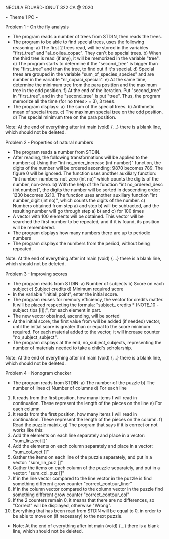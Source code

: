 NECULA EDUARD-IONUT 322 CA @ 2020

~ Theme 1 PC ~

Problem 1 - On the fly analysis

* The program reads a number of trees from STDIN, then reads the trees.
* The program to be able to find special trees, uses the following
reasoning:
a) The first 2 trees read, will be stored in the variables "first_tree" and
"al_doilea_copac". They can't be special trees.
b) When the third tree is read (if any), it will be memorized
in the variable "tree".
c) The program starts to determine if the "second_tree" is bigger
than the "first_tree" and than the tree, to find out if it's special.
d) Special trees are grouped in the variable "sum_of_species_species" and are
number in the variable "nr_copaci_speciali".
e) At the same time, determine the minimum tree from the para position and
the maximum tree in the odd position.
f) At the end of the iteration. Put "second_tree" in "first_tree",
and in the "second_tree" is put "tree". Thus, the program
memorize all the time (for no trees> = 3), 3 trees.
* The program displays:
a) The sum of the special trees.
b) Arithmetic mean of special trees.
c) The maximum special tree on the odd position.
d) The special minimum tree on the para position.

Note: At the end of everything after int main (void) {...} there is a blank line,
which should not be deleted.



Problem 2 - Properties of natural numbers

* The program reads a number from STDIN.
* After reading, the following transformations will be applied to the number:
a) Using the "int no_order_increase (int number)" function, the digits
of the number will be ordered ascending: 9870 becomes 789. The figure 0 will
be ignored. The function uses another auxiliary function:
"int number_numbers_not_zero (int no)" which counts the digits of the number,
non-zero.
b) With the help of the function "int no_ordered_desc (int number)", the digits
the number will be sorted in descending order: 1230 becomes 3210.
The function uses another auxiliary function
"int number_digit (int no)", which counts the digits of the number.
c) Numbers obtained from step a) and step b) will be subtracted, and
the resulting number will go through step a) b) and c) for 100 times
* A vector with 100 elements will be obtained. This vector will be searched
the first number to be repeated, and if it is found, its position will
be remembered.
* The program displays how many numbers there are up to periodic numbers
* The program displays the numbers from the period, without being repeated.

Note: At the end of everything after int main (void) {...} there is a blank line,
which should not be deleted.



Problem 3 - Improving scores

* The program reads from STDIN:
a) Number of subjects
b) Score on each subject
c) Subject credits
d) Minimum required score
* In the variable "initial_point", enter the initial score.
* The program reuses for memory efficiency, the vector for credits
matter. It will be placed respecting the formula:
"subject_ credits * (NOTE_10 - subject_tips [i]);", for each
element in part.
* The new vector obtained, ascending, will be sorted
* At the initial score, the first value from will be added (if needed)
vector, until the initial score is greater than or equal to the score
minimum required. For each material added to the vector, it will increase
counter "no_subject_subject".
* The program displays at the end, no_subject_subjects, representing the number
of materials needed to take a child's scholarship.

Note: At the end of everything after int main (void) {...} there is a blank line,
which should not be deleted.



Problem 4 - Nonogram checker

* The program reads from STDIN:
a) The number of the puzzle
b) The number of lines
c) Number of columns
d) For each line
1) It reads from the first position, how many items I will read in
continuation. These represent the length of the pieces on the line
e) For each column
1) It reads from the first position, how many items I will read in
continuation. These represent the length of the pieces on the column.
f) Read the puzzle matrix.
g) The program that says if it is correct or not works like this:
1) Add the elements on each line separately and place
in a vector: "sum_lin_vect []"
2) Add the elements on each column separately and place
in a vector: "sum_col_vect []"
3) Gather the items on each line of the puzzle separately, and
put in a vector: "sum_lin_puz []"
4) Gather the items on each column of the puzzle separately, and
put in a vector: "sum_col_puz []"
5) If in the line vector compared to the line vector in the puzzle is
find something different grow counter "correct_contour_liner"
6) If in the column vector compared to the column vector in the puzzle
find something different grow counter "correct_contour_col"
7) If the 2 counters remain 0, it means that there are no differences,
so "Correct" will be displayed, otherwise "Wrong".
8) Everything that has been read from STDIN will be equal to 0, in order to be able to
move on (if necessary) to the next puzzle.

* Note: At the end of everything after int main (void) {...} there is a blank line,
which should not be deleted.
